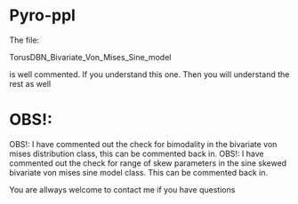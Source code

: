 # Pyro-ppl

The file:

TorusDBN_Bivariate_Von_Mises_Sine_model

is well commented. If you understand this one. Then you will understand the rest as well

# OBS!:
OBS!: I have commented out the check for bimodality in the bivariate von mises distribution class, this can be commented back in.
OBS!: I have commented out the check for range of skew parameters in the sine skewed bivariate von mises sine model class. This can be commented back in.


You are allways welcome to contact me if you have questions
